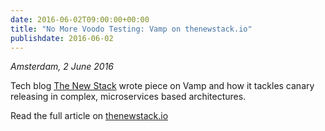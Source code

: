 ```yaml
---
date: 2016-06-02T09:00:00+00:00
title: "No More Voodo Testing: Vamp on thenewstack.io"
publishdate: 2016-06-02
---
```

*Amsterdam, 2 June 2016*

Tech blog [The New Stack](https://thenewstack.io) wrote piece on Vamp and how it tackles canary releasing
in complex, microservices based architectures.

Read the full article on [thenewstack.io](https://thenewstack.io/no-voodoo-testing-vamp-brings-canary-releases-container-orchestration/)

<!--more-->
